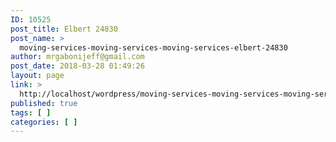 ```yaml
---
ID: 10525
post_title: Elbert 24830
post_name: >
  moving-services-moving-services-moving-services-elbert-24830
author: mrgabonijeff@gmail.com
post_date: 2018-03-28 01:49:26
layout: page
link: >
  http://localhost/wordpress/moving-services-moving-services-moving-services-elbert-24830/
published: true
tags: [ ]
categories: [ ]
---
```

